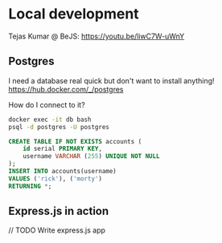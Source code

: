 # Local development
Tejas Kumar @ BeJS: https://youtu.be/liwC7W-uWnY  
## Postgres
I need a database real quick but don't want to install anything!  
https://hub.docker.com/_/postgres

How do I connect to it?
```bash
docker exec -it db bash
psql -d postgres -U postgres
```
```sql
CREATE TABLE IF NOT EXISTS accounts (
    id serial PRIMARY KEY,
    username VARCHAR (255) UNIQUE NOT NULL
);
INSERT INTO accounts(username)
VALUES ('rick'), ('morty')
RETURNING *;
```

## Express.js in action
// TODO Write express.js app
